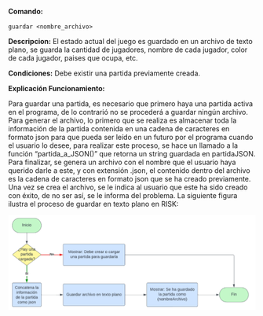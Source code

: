 **Comando:** 

    guardar <nombre_archivo> 

**Descripcion:** El estado actual del juego es guardado en un archivo de texto plano, se guarda la cantidad de jugadores, nombre de cada jugador, color de cada jugador, paises que ocupa, etc.

**Condiciones:** Debe existir una partida previamente creada.

**Explicación Funcionamiento:** 

Para guardar una partida, es necesario que primero haya una partida activa en el programa, de lo contrarió no se procederá a guardar ningún archivo.
Para generar el archivo, lo primero que se realiza es almacenar toda la información de la partida contenida en una cadena de caracteres en formato json para que pueda ser leído en un futuro por el programa cuando el usuario lo desee, para realizar este proceso, se hace un llamado a la función “partida_a_JSON()” que retorna un string guardada en partidaJSON. 
Para finalizar, se genera un archivo con el nombre que el usuario haya querido darle a este, y con extensión .json, el contenido dentro del archivo es la cadena de caracteres en formato json que se ha creado previamente. Una vez se crea el archivo, se le indica al usuario que este ha sido creado con éxito, de no ser así, se le informa del problema.
La siguiente figura ilustra el proceso de guardar en texto plano en RISK:

![Flujo_Guardar](/Documentacion/Imagenes/Flujo%20Guardar.png)